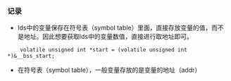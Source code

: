 ### 记录
- lds中的变量保存在符号表（symbol table）里面，直接存放变量的值，而不是地址。因此想要获取lds中的变量数值，直接进行取地址即可。
```
	volatile unsigned int *start = (volatile unsigned int *)&__bss_start;
```
- 在符号表（symbol table），一般变量存放的是变量的地址（addr）
